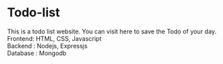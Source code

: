 # Todo-list
This is a todo list website.  You can visit here to save the Todo of your day.                  
Frontend: HTML, CSS, Javascript                           
Backend : Nodejs, Expressjs                
Database : Mongodb
